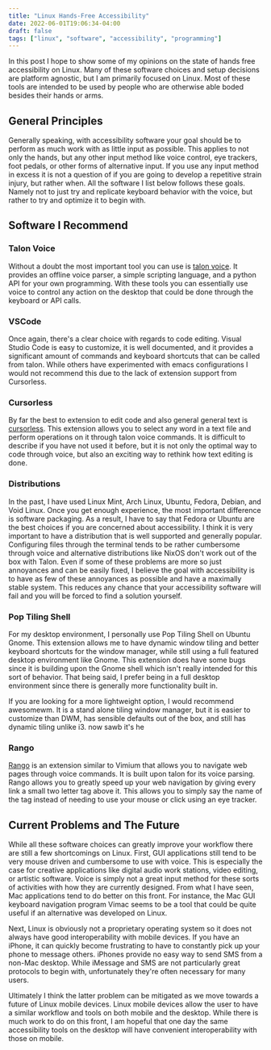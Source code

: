 ```yaml
---
title: "Linux Hands-Free Accessibility"
date: 2022-06-01T19:06:34-04:00
draft: false
tags: ["linux", "software", "accessibility", "programming"]
---
```


In this post I hope to show some of my opinions on the state of hands free accessibility on Linux. Many of these software choices and setup decisions are platform agnostic, but I am primarily focused on Linux. Most of these tools are intended to be used by people who are otherwise able boded besides their hands or arms.

## General Principles

Generally speaking, with accessibility software your goal should be to perform as much work with as little input as possible. This applies to not only the hands, but any other input method like voice control, eye trackers, foot pedals, or other forms of alternative input. If you use any input method in excess it is not a question of if you are going to develop a repetitive strain injury, but rather when. All the software I list below follows these goals. Namely not to just try and replicate keyboard behavior with the voice, but rather to try and optimize it to begin with.

## Software I Recommend

### Talon Voice

Without a doubt the most important tool you can use is [talon voice](https://talonvoice.com/). It provides an offline voice parser, a simple scripting language, and a python API for your own programming. With these tools you can essentially use voice to control any action on the desktop that could be done through the keyboard or API calls.

### VSCode

Once again, there's a clear choice with regards to code editing. Visual Studio Code is easy to customize, it is well documented, and it provides a significant amount of commands and keyboard shortcuts that can be called from talon. While others have experimented with emacs configurations I would not recommend this due to the lack of extension support from Cursorless.

### Cursorless

By far the best to extension to edit code and also general general text is [cursorless](https://github.com/cursorless-dev/cursorless). This extension allows you to select any word in a text file and perform operations on it through talon voice commands. It is difficult to describe if you have not used it before, but it is not only the optimal way to code through voice, but also an exciting way to rethink how text editing is done.

### Distributions

In the past, I have used Linux Mint, Arch Linux, Ubuntu, Fedora, Debian, and Void Linux. Once you get enough experience, the most important difference is software packaging. As a result, I have to say that Fedora or Ubuntu are the best choices if you are concerned about accessibility. I think it is very important to have a distribution that is well supported and generally popular. Configuring files through the terminal tends to be rather cumbersome through voice and alternative distributions like NixOS don't work out of the box with Talon. Even if some of these problems are more so just annoyances and can be easily fixed, I believe the goal with accessibility is to have as few of these annoyances as possible and have a maximally stable system. This reduces any chance that your accessibility software will fail and you will be forced to find a solution yourself.

<!-- ### Window Managers
Contrary to the popular belief of beginners on Linux, your distribution does not determine your window manager.  Once again, I think that stability is important when choosing your window manager. However at the same time, I believe that it is extremely important to choose a window manager or a desktop environment that can be easily controlled through keyboard commands. This makes it much easier to create custom behavior through talon   scripts.

#### DWM and other Tilings Window Managers
 While many do not like how light weight it is, DWM has a lot of great benefits. It is extremely easy to rebind keys and essentially every action in the window manager can be controlled through a keyboard combination. Additionally, considering the fact windows tile dynamically, it is much easier to resize windows then it would be on a stacking window manager. Obviously though there are a few major downsides to DWM. Considering the customization has to be done through the source code, it can easily disrupt the stability of a system. Additionally you also have to bind external keyboard shortcuts in a program like sxhkd.  Overall, while I would not recommend DWM  I think it is important to remark of it, since I believe that it has some notable benefits.

  Generally speaking, i3  And other tiling window mangers  have many of the same benefits and downsides.  They can automate window resizing and in doing so streamline your workflow. However, the time spent customizing may prove to be a hassle. -->

### Pop Tiling Shell

For my desktop environment, I personally use Pop Tiling Shell on Ubuntu Gnome. This extension allows me to have dynamic window tiling and better keyboard shortcuts for the window manager, while still using a full featured desktop environment like Gnome. This extension does have some bugs since it is building upon the Gnome shell which isn't really intended for this sort of behavior. That being said, I prefer being in a full desktop environment since there is generally more functionality built in.

If you are looking for a more lightweight option, I would recommend awesomewm. It is a stand alone tiling window manager, but it is easier to customize than DWM, has sensible defaults out of the box, and still has dynamic tiling unlike i3.
now sawb it's he

### Rango

[Rango](https://github.com/david-tejada/rango) is an extension similar to Vimium that allows you to navigate web pages through voice commands. It is built upon talon for its voice parsing. Rango allows you to greatly speed up your web navigation by giving every link a small two letter tag above it. This allows you to simply say the name of the tag instead of needing to use your mouse or click using an eye tracker.

## Current Problems and The Future

While all these software choices can greatly improve your workflow there are still a few shortcomings on Linux. First, GUI applications still tend to be very mouse driven and cumbersome to use with voice. This is especially the case for creative applications like digital audio work stations, video editing, or artistic software. Voice is simply not a great input method for these sorts of activities with how they are currently designed. From what I have seen, Mac applications tend to do better on this front. For instance, the Mac GUI keyboard navigation program Vimac seems to be a tool that could be quite useful if an alternative was developed on Linux.

Next, Linux is obviously not a proprietary operating system so it does not always have good interoperability with mobile devices. If you have an iPhone, it can quickly become frustrating to have to constantly pick up your phone to message others. iPhones provide no easy way to send SMS from a non-Mac desktop. While iMessage and SMS are not particularly great protocols to begin with, unfortunately they're often necessary for many users.

Ultimately I think the latter problem can be mitigated as we move towards a future of Linux mobile devices. Linux mobile devices allow the user to have a similar workflow and tools on both mobile and the desktop. While there is much work to do on this front, I am hopeful that one day the same accessibility tools on the desktop will have convenient interoperability with those on mobile.

